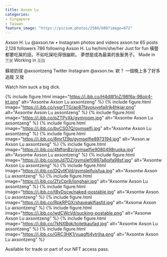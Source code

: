 ```yaml
---
title: Axson Lu
categories:
- Singapore
- Taiwan
feature_image: "https://picsum.photos/2560/600?image=872"
---
```


Axson H. Lu @axson.tw • Instagram photos and videos axson.tw 65 posts 2,128 followers 786 following Axson H. Lu he/him/she/her Just for fun 橫豎都要吃屎的話，不如吃屎吃得很幽默。 夢想是成為最美的長髮男子。 Made in 🇹🇼 Working in 🇸🇬 

蘇坡奶球 @axsontzeng Twitter
Instagram @axson.tw. 欸？ 一個晚上多了好多追蹤 又發

Watch him suck a big dick.

<!-- more -->

{% include figure.html image="https://i.ibb.co/H4dW1nZ/98f6a-98oir4-kt.png" alt="Axsontw Axson Lu axsontzeng" %}
{% include figure.html image="https://i.ibb.co/ysgrTTG/ao87fayoiuyefailrjk4hkjar.png" alt="Axsontw Axson Lu axsontzeng" %}
{% include figure.html image="https://i.ibb.co/pZTPyXk/gymroom.jpg" alt="Axsontw Axson Lu axsontzeng" %}
{% include figure.html image="https://i.ibb.co/bvCS07Q/gymselfi.jpg" alt="Axsontw Axson Lu axsontzeng" %}
{% include figure.html image="https://i.ibb.co/8mr1Z9p/gymselfie8973194.jpg" alt="Axson.w Axson Lu axsontzeng" %}
{% include figure.html image="https://i.ibb.co/4MfqnBz/gymselfie9080498ruoka.jpg" alt="Axsontw Axson Lu axsontzeng" %}
{% include figure.html image="https://i.ibb.co/qnJd7DZ/gymslef0987a8oifa98sf.jpg" alt="Axsontw Axson Lu axsontzeng" %}
{% include figure.html image="https://i.ibb.co/DQytKVd/gymsleifuisfua.jpg" alt="Axsontw Axson Lu axsontzeng" %}
{% include figure.html image="https://i.ibb.co/ZfzCpr8/longhair.jpg" alt="Axsontw Axson Lu axsontzeng" %}
{% include figure.html image="https://i.ibb.co/t8vDscw/naked-postable.jpg" alt="Axsontw Axson Lu axsontzeng" %}
{% include figure.html image="https://i.ibb.co/RpkRPGX/shaveaklfjasfd.jpg" alt="Axsonw Axson Lu axsontzeng" %}
{% include figure.html image="https://i.ibb.co/wdCWcVd/sucking-postable.png" alt="Axsonw Axson Lu axsontzeng" %}
{% include figure.html image="https://i.ibb.co/7kNXBqk/toiletkaufad.jpg" alt="Axsontw Axson Lu axsontzeng" %}
{% include figure.html image="https://i.ibb.co/GRC3HK1/yuagfti4ytrjha.png" alt="Axsontw Axson Lu axsontzeng" %}

Available for trade or part of our NFT access pass. 

